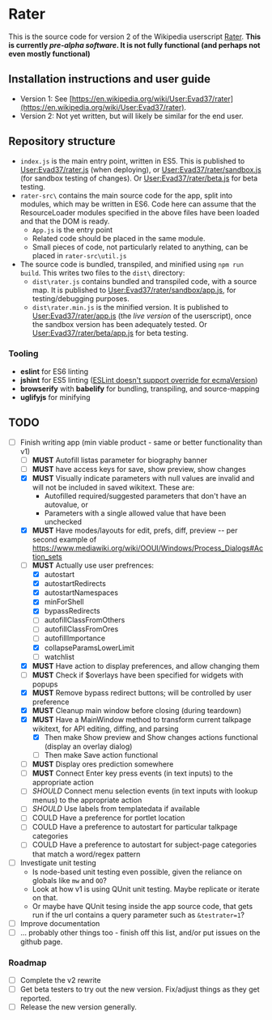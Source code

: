 # Rater
This is the source code for version 2 of the Wikipedia userscript [Rater](https://en.wikipedia.org/wiki/User:Evad37/rater).
**This is currently *pre-alpha software*. It is not fully functional (and perhaps not even mostly functional)**

## Installation instructions and user guide
- Version 1: See [https://en.wikipedia.org/wiki/User:Evad37/rater](https://en.wikipedia.org/wiki/User:Evad37/rater).
- Version 2: Not yet written, but will likely be similar for the end user.

## Repository structure
- `index.js` is the main entry point, written in ES5. This is published to [User:Evad37/rater.js](https://en.wikipedia.org/wiki/User:Evad37/rater.js) (when deploying), or  [User:Evad37/rater/sandbox.js](https://en.wikipedia.org/wiki/User:Evad37/rater/sandbox.js) (for sandbox testing of changes). Or [User:Evad37/rater/beta.js](https://en.wikipedia.org/wiki/User:Evad37/rater/beta.js) for beta testing.
- `rater-src\` contains the main source code for the app, split into modules, which may be written in ES6. Code here can assume that the ResourceLoader modules specified in the above files have been loaded and that the DOM is ready.
   - `App.js` is the entry point
   - Related code should be placed in the same module.
   - Small pieces of code, not particularly related to anything, can be placed in `rater-src\util.js`
- The source code is bundled, transpiled, and minified using `npm run build`. This writes two files to the `dist\` directory:
   - `dist\rater.js` contains bundled and transpiled code, with a source map. It is published to [User:Evad37/rater/sandbox/app.js](https://en.wikipedia.org/wiki/User:Evad37/rater/sandbox/app.js), for testing/debugging purposes.
   - `dist\rater.min.js` is the minified version.  It is published to [User:Evad37/rater/app.js](https://en.wikipedia.org/wiki/User:Evad37/rater/app.js)  (the *live version* of the userscript), once the sandbox version has been adequately tested. Or [User:Evad37/rater/beta/app.js](https://en.wikipedia.org/wiki/User:Evad37/rater/beta/app.js) for beta testing.
### Tooling
- **eslint** for ES6 linting
- **jshint** for ES5 linting ([ESLint doesn't support override for ecmaVersion](https://github.com/sindresorhus/eslint-config-xo/issues/16#issuecomment-190302577))
- **browserify** with **babelify** for bundling, transpiling, and source-mapping
- **uglifyjs** for minifying

## TODO
 - [ ] Finish writing app (min viable product - same or better functionality than v1)
    - [ ] **MUST** Autofill listas parameter for biography banner
    - [ ] **MUST** have access keys for save, show preview, show changes
    - [x] **MUST** Visually indicate parameters with null values are invalid and will not be included in saved wikitext. These are:
       - Autofilled required/suggested parameters that don't have an autovalue, or
       - Parameters with a single allowed value that have been unchecked 
    - [x] **MUST** Have modes/layouts for edit, prefs, diff, preview -- per second example of https://www.mediawiki.org/wiki/OOUI/Windows/Process_Dialogs#Action_sets 
    - [ ] **MUST** Actually use user prefrences:
       - [x] autostart
       - [x] autostartRedirects
       - [x] autostartNamespaces
       - [x] minForShell
       - [x] bypassRedirects
       - [ ] autofillClassFromOthers
       - [ ] autofillClassFromOres
       - [ ] autofillImportance
       - [x] collapseParamsLowerLimit
       - [ ] watchlist
    - [x] **MUST** Have action to display preferences, and allow changing them
    - [ ] **MUST** Check if $overlays have been specified for widgets with popups
    - [x] **MUST** Remove bypass redirect buttons; will be controlled by user preference
    - [x] **MUST** Cleanup main window before closing (during teardown)
    - [x] **MUST** Have a MainWindow method to transform current talkpage wikitext, for API editing, diffing, and parsing
       - [x] Then make Show preview and Show changes actions functional (display an overlay dialog)
       - [ ] Then make Save action functional
    - [ ] **MUST** Display ores prediction somewhere
    - [ ] **MUST** Connect Enter key press events (in text inputs) to the appropriate action
    - [ ] *SHOULD* Connect menu selection events (in text inputs with lookup menus) to the appropriate action
    - [ ] *SHOULD* Use labels from templatedata if available
    - [ ] COULD Have a preference for portlet location
    - [ ] COULD Have a preference to autostart for particular talkpage categories
    - [ ] COULD Have a preference to autostart for subject-page categories that match a word/regex pattern
 - [ ] Investigate unit testing
    - Is node-based unit testing even possible, given the reliance on globals like `mw` and `OO`?
    - Look at how v1 is using QUnit unit testing. Maybe replicate or iterate on that.
    - Or maybe have QUnit tesing inside the app source code, that gets run if the url contains a query parameter such as `&testrater=1`?
- [ ] Improve documentation
- [ ] ... probably other things too - finish off this list, and/or put issues on the github page.
### Roadmap
- [ ] Complete the v2 rewrite
- [ ] Get beta testers to try out the new version. Fix/adjust things as they get reported.
- [ ] Release the new version generally.
